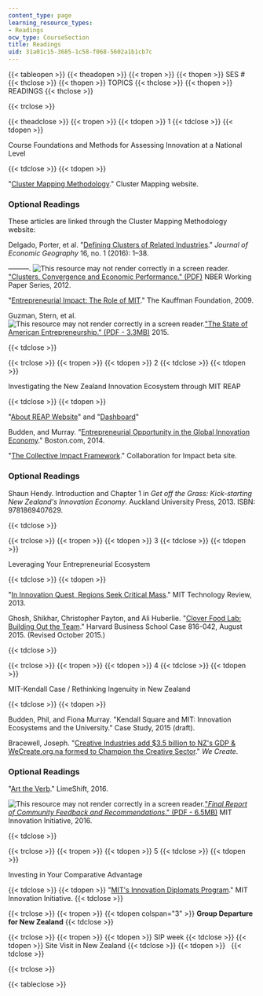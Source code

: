 ```yaml
---
content_type: page
learning_resource_types:
- Readings
ocw_type: CourseSection
title: Readings
uid: 31a01c15-3685-1c58-f068-5602a1b1cb7c
---
```


{{< tableopen >}}
{{< theadopen >}}
{{< tropen >}}
{{< thopen >}}
SES #
{{< thclose >}}
{{< thopen >}}
TOPICS
{{< thclose >}}
{{< thopen >}}
READINGS
{{< thclose >}}

{{< trclose >}}

{{< theadclose >}}
{{< tropen >}}
{{< tdopen >}}
1
{{< tdclose >}}
{{< tdopen >}}


Course Foundations and Methods for Assessing Innovation at a National Level


{{< tdclose >}}
{{< tdopen >}}


"[Cluster Mapping Methodology](http://clustermapping.us/content/cluster-mapping-methodology)." Cluster Mapping website.

### Optional Readings

These articles are linked through the Cluster Mapping Methodology website:

Delgado, Porter, et al. "[Defining Clusters of Related Industries](http://dx.doi.org/10.1093/jeg/lbv017)." _Journal of Economic Geography_ 16, no. 1 (2016): 1–38.

———. ![This resource may not render correctly in a screen reader.](/images/inacessible.gif)["Clusters, Convergence and Economic Performance." (PDF)](http://dx.doi.org/10.3386/w18250) NBER Working Paper Series, 2012.

"[Entrepreneurial Impact: The Role of MIT](http://www.kauffman.org/what-we-do/research/2009/08/entrepreneurial-impact-the-role-of-mit)." The Kauffman Foundation, 2009.

Guzman, Stern, et al. ![This resource may not render correctly in a screen reader.](/images/inacessible.gif)["The State of American Entrepreneurship." (PDF - 3.3MB)](http://dx.doi.org/10.3386/w22095) 2015.


{{< tdclose >}}

{{< trclose >}}
{{< tropen >}}
{{< tdopen >}}
2
{{< tdclose >}}
{{< tdopen >}}


Investigating the New Zealand Innovation Ecosystem through MIT REAP


{{< tdclose >}}
{{< tdopen >}}


"[About REAP Website](http://reap.mit.edu/about/)" and "[Dashboard](http://reap.mit.edu/dashboard/)"

Budden, and Murray. "[Entrepreneurial Opportunity in the Global Innovation Economy](http://archive.boston.com/business/blogs/global-business-hub/2014/01/greater_boston_1.html)." Boston.com, 2014.

"[The Collective Impact Framework](https://enm.org.nz/application/files/5714/2370/3141/The_Collective_Impact_Framework-Part_B-Biodiversity-Example.pdf)." Collaboration for Impact beta site.

### Optional Readings

Shaun Hendy. Introduction and Chapter 1 in _Get off the Grass: Kick-starting New Zealand's Innovation Economy_. Auckland University Press, 2013. ISBN: 9781869407629.


{{< tdclose >}}

{{< trclose >}}
{{< tropen >}}
{{< tdopen >}}
3
{{< tdclose >}}
{{< tdopen >}}


Leveraging Your Entrepreneurial Ecosystem


{{< tdclose >}}
{{< tdopen >}}


"[In Innovation Quest, Regions Seek Critical Mass](https://www.technologyreview.com/s/516501/in-innovation-quest-regions-seek-critical-mass/)." MIT Technology Review, 2013.

Ghosh, Shikhar, Christopher Payton, and Ali Huberlie. "[Clover Food Lab: Building Out the Team](https://hbr.org/product/Clover-Food-Lab--Building/an/816042-PDF-ENG)." Harvard Business School Case 816-042, August 2015. (Revised October 2015.)


{{< tdclose >}}

{{< trclose >}}
{{< tropen >}}
{{< tdopen >}}
4
{{< tdclose >}}
{{< tdopen >}}


MIT-Kendall Case / Rethinking Ingenuity in New Zealand


{{< tdclose >}}
{{< tdopen >}}


Budden, Phil, and Fiona Murray. "Kendall Square and MIT: Innovation Ecosystems and the University." Case Study, 2015 (draft).

Bracewell, Joseph. "[Creative Industries add $3.5 billion to NZ's GDP & WeCreate.org.na formed to Champion the Creative Sector](http://wecreate.org.nz/427/)." _We Create_.

### Optional Readings

"[Art the Verb](http://limeshift.com/art-the-verb)." LimeShift, 2016.

![This resource may not render correctly in a screen reader.](/images/inacessible.gif)["_Final Report of Community Feedback and Recommendations_." (PDF - 6.5MB)](http://innovation.mit.edu/assets/MIT-Innovation-Initiative-Final-Report-Jan-2016.pdf) MIT Innovation Initiative, 2016.


{{< tdclose >}}

{{< trclose >}}
{{< tropen >}}
{{< tdopen >}}
5
{{< tdclose >}}
{{< tdopen >}}


Investing in Your Comparative Advantage


{{< tdclose >}}
{{< tdopen >}}
"[MIT's Innovation Diplomats Program](http://innovation.mit.edu/education-practice/innovation-diplomats/)." MIT Innovation Initiative.
{{< tdclose >}}

{{< trclose >}}
{{< tropen >}}
{{< tdopen colspan="3" >}}
**Group Departure for New Zealand**
{{< tdclose >}}

{{< trclose >}}
{{< tropen >}}
{{< tdopen >}}
SIP week
{{< tdclose >}}
{{< tdopen >}}
Site Visit in New Zealand
{{< tdclose >}}
{{< tdopen >}}
 
{{< tdclose >}}

{{< trclose >}}

{{< tableclose >}}
